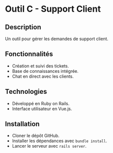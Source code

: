 # Outil C - Support Client

## Description
Un outil pour gérer les demandes de support client.

## Fonctionnalités
- Création et suivi des tickets.
- Base de connaissances intégrée.
- Chat en direct avec les clients.

## Technologies
- Développé en Ruby on Rails.
- Interface utilisateur en Vue.js.

## Installation
- Cloner le dépôt GitHub.
- Installer les dépendances avec `bundle install`.
- Lancer le serveur avec `rails server`.
